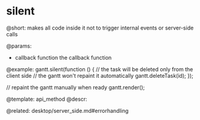 silent
=============

@short: makes all code inside it not to trigger internal events or server-side calls
	

@params:
- callback		function	the callback function




@example:
gantt.silent(function () {
    // the task will be deleted only from the client side
    // the gantt won't repaint it automatically
    gantt.deleteTask(id);
});

// repaint the gantt manually when ready
gantt.render();

@template:	api_method
@descr:

@related: desktop/server_side.md#errorhandling
